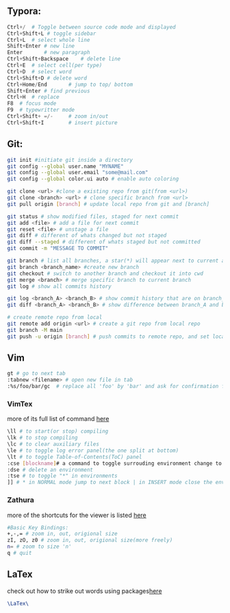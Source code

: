 
## Typora:
~~~ python
Ctrl+/	# Toggle between source code mode and displayed
Ctrl+Shift+L # toggle sidebar
Ctrl+L  # select whole line
Shift+Enter # new line
Enter 	    # new paragraph
Ctrl+Shift+Backspace 	# delete line
Ctrl+E	# select cell(per type)
Ctrl+D	# select word
Ctrl+Shift+D # delete word
Ctrl+Home/End  		# jump to top/ bottom
Shift+Enter # find previous
Ctrl+H  # replace
F8	# focus mode
F9	# typewritter mode
Ctrl+Shift+ =/-		# zoom in/out
Ctrl+Shift+I		# insert picture
~~~

## Git:
~~~bash
git init #initiate git inside a directory
git config --global user.name "MYNAME"
git config --global user.email "some@mail.com"
git config --global color.ui auto # enable auto coloring

git clone <url> #clone a existing repo from git(from <url>)
git clone <branch> <url> # clone specific branch from <url>
git pull origin [branch] # update local repo from git and [branch]

git status # show modified files, staged for next commit
git add <file> # add a file for next commit
git reset <file> # unstage a file
git diff # different of whats changed but not staged
git diff --staged # different of whats staged but not committed
git commit -m "MESSAGE TO COMMIT" 

git branch # list all branches, a star(*) will appear next to current activate branch
git branch <branch_name> #create new branch
git checkout # switch to another branch and checkout it into cwd
git merge <branch> # merge specific branch to current branch
git log # show all commits history

git log <branch_A> <branch_B> # show commit history that are on branch_A but not branch_B
git diff <branch_A> <branch_B> # show difference between branch_A and branch_B

# create remote repo from local
git remote add origin <url> # create a git repo from local repo
git branch -M main
git push -u origin [branch] # push commits to remote repo, and set local [branch] as upstream
~~~

## Vim
~~~bash
gt # go to next tab
:tabnew <filename> # open new file in tab
:%s/foo/bar/gc  # replace all 'foo' by 'bar' and ask for confirmation for each
~~~
### VimTex
more of its full list of command [here](https://github.com/lervag/vimtex/blob/e323c55e9669c1adb205295b06ec4463bae5b637/doc/vimtex.txt#L669)
~~~bash
\ll # to start(or stop) compiling
\lk # to stop compiling
\lc # to clear auxiliary files
\le # to toggle log error panel(the one split at bottom)
\lt # to toggle Table-of-Contents(ToC) panel
:cse [blockname]# a command to toggle surrouding environment change to [blockname]
:dse # delete an environment
:tse # to toggle "*" in environments
]] # * in NORMAL mode jump to next block | in INSERT mode close the environment
~~~
### Zathura
more of the shortcuts for the viewer is listed [here](http://manpages.ubuntu.com/manpages/xenial/man1/zathura.1.html)
~~~bash
#Basic Key Bindings:
+,-,= # zoom in, out, origional size
zI, zO, z0 # zoom in, out, origional size(more freely)
n= # zoom to size 'n'
q # quit
~~~

## LaTex
check out how to strike out words using packages[here](https://jansoehlke.com/2010/06/strikethrough-in-latex/)
~~~tex
\LaTex\
~~~
